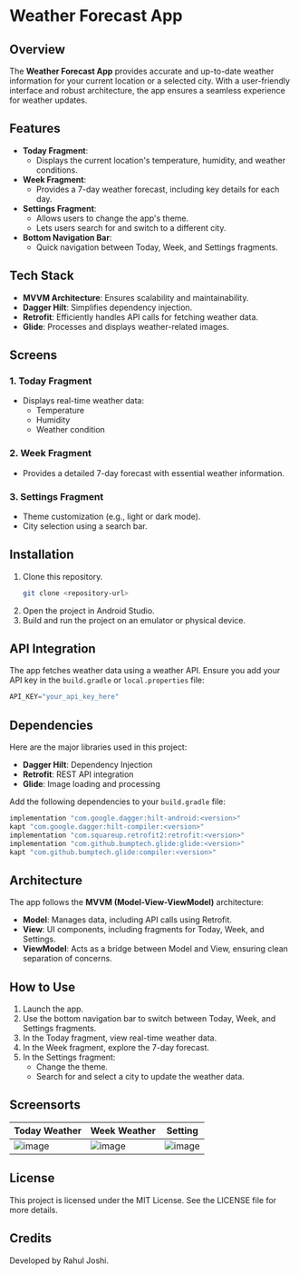 # Weather Forecast App

## Overview
The **Weather Forecast App** provides accurate and up-to-date weather information for your current location or a selected city. With a user-friendly interface and robust architecture, the app ensures a seamless experience for weather updates.

## Features
- **Today Fragment**:
  - Displays the current location's temperature, humidity, and weather conditions.
- **Week Fragment**:
  - Provides a 7-day weather forecast, including key details for each day.
- **Settings Fragment**:
  - Allows users to change the app's theme.
  - Lets users search for and switch to a different city.
- **Bottom Navigation Bar**:
  - Quick navigation between Today, Week, and Settings fragments.

## Tech Stack
- **MVVM Architecture**: Ensures scalability and maintainability.
- **Dagger Hilt**: Simplifies dependency injection.
- **Retrofit**: Efficiently handles API calls for fetching weather data.
- **Glide**: Processes and displays weather-related images.

## Screens
### 1. Today Fragment
- Displays real-time weather data:
  - Temperature
  - Humidity
  - Weather condition

### 2. Week Fragment
- Provides a detailed 7-day forecast with essential weather information.

### 3. Settings Fragment
- Theme customization (e.g., light or dark mode).
- City selection using a search bar.

## Installation
1. Clone this repository.
   ```bash
   git clone <repository-url>
   ```
2. Open the project in Android Studio.
3. Build and run the project on an emulator or physical device.

## API Integration
The app fetches weather data using a weather API. Ensure you add your API key in the `build.gradle` or `local.properties` file:
```gradle
API_KEY="your_api_key_here"
```

## Dependencies
Here are the major libraries used in this project:
- **Dagger Hilt**: Dependency Injection
- **Retrofit**: REST API integration
- **Glide**: Image loading and processing

Add the following dependencies to your `build.gradle` file:
```gradle
implementation "com.google.dagger:hilt-android:<version>"
kapt "com.google.dagger:hilt-compiler:<version>"
implementation "com.squareup.retrofit2:retrofit:<version>"
implementation "com.github.bumptech.glide:glide:<version>"
kapt "com.github.bumptech.glide:compiler:<version>"
```

## Architecture
The app follows the **MVVM (Model-View-ViewModel)** architecture:
- **Model**: Manages data, including API calls using Retrofit.
- **View**: UI components, including fragments for Today, Week, and Settings.
- **ViewModel**: Acts as a bridge between Model and View, ensuring clean separation of concerns.

## How to Use
1. Launch the app.
2. Use the bottom navigation bar to switch between Today, Week, and Settings fragments.
3. In the Today fragment, view real-time weather data.
4. In the Week fragment, explore the 7-day forecast.
5. In the Settings fragment:
   - Change the theme.
   - Search for and select a city to update the weather data.
  
## Screensorts 
| **Today Weather** | **Week Weather** | **Setting** |
|--------------------------|--------------------------|---------------------------|
| ![image](https://github.com/user-attachments/assets/aa811ee5-b54b-42b9-b3f6-9dfd53d3a0f6)| ![image](https://github.com/user-attachments/assets/fc3bccc9-ea35-478b-962f-5d6a98bcf47e)| ![image](https://github.com/user-attachments/assets/f23caada-146a-4037-972c-c5c9d3f0634a)|




## License
This project is licensed under the MIT License. See the LICENSE file for more details.

## Credits
Developed by Rahul Joshi.
```
